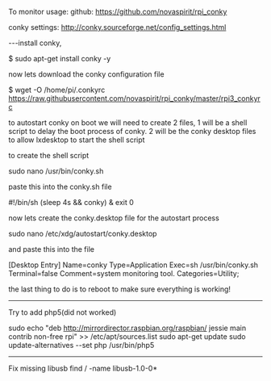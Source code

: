 To monitor usage:
github: https://github.com/novaspirit/rpi_conky

conky settings: http://conky.sourceforge.net/config_settings.html 

---install conky,

$ sudo apt-get install conky -y

now lets download the conky configuration file

$ wget -O /home/pi/.conkyrc https://raw.githubusercontent.com/novaspirit/rpi_conky/master/rpi3_conkyrc

to autostart conky on boot we will need to create 2 files, 
1 will be a shell script to delay the boot process of conky. 
2 will be the conky desktop files to allow lxdesktop to start the shell script

to create the shell script

sudo nano /usr/bin/conky.sh

paste this into the conky.sh file

#!/bin/sh
(sleep 4s && conky) &
exit 0

now lets create the conky.desktop file for the autostart process

sudo nano /etc/xdg/autostart/conky.desktop

and paste this into the file

[Desktop Entry]
Name=conky
Type=Application
Exec=sh /usr/bin/conky.sh
Terminal=false
Comment=system monitoring tool.
Categories=Utility;

the last thing to do is to reboot to make sure everything is working!


-----------------


Try to add php5(did not worked)

sudo echo "deb http://mirrordirector.raspbian.org/raspbian/ jessie main contrib non-free rpi" >> /etc/apt/sources.list
sudo apt-get update
sudo update-alternatives --set php /usr/bin/php5


-------------

Fix missing libusb
find /  -name  libusb-1.0-0*
